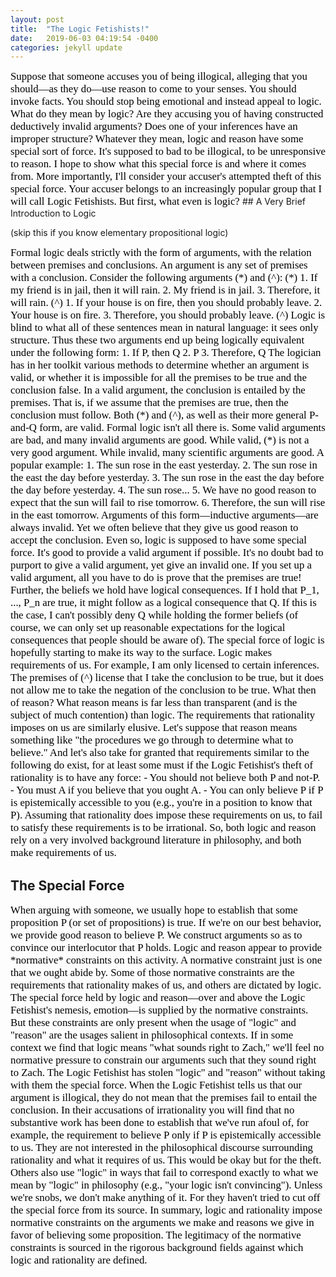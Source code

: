 ```yaml
---
layout: post
title:  "The Logic Fetishists!"
date:   2019-06-03 04:19:54 -0400
categories: jekyll update
---
```


<span style="color: #000000; font-family: Century Schoolbook; font-size: 1.2em;">
Suppose that someone accuses you of being illogical, alleging that you should—as they do—use reason to come to your senses. You should invoke facts. You should stop being emotional and instead appeal to logic. What do they mean by logic? Are they accusing you of having constructed deductively invalid arguments? Does one of your inferences have an improper structure? Whatever they mean, logic and reason have some special sort of force. It's supposed to bad to be illogical, to be unresponsive to reason. I hope to show what this special force is and where it comes from. More importantly, I'll consider your accuser's attempted theft of this special force. Your accuser belongs to an increasingly popular group that I will call Logic Fetishists. But first, what even is logic?
</span>
## A Very Brief Introduction to Logic

(skip this if you know elementary propositional logic)


<span style="color: #000000; font-family: Century Schoolbook; font-size: 1.2em;">
Formal logic deals strictly with the form of arguments, with the relation between premises and conclusions. An argument is any set of premises with a conclusion. Consider the following arguments (*) and (^):
</span>  
 

<span style="color: #000000; font-family: Century Schoolbook; font-size: 1.2em;">
(*)
1. If my friend is in jail, then it will rain.
2. My friend is in jail.
3. Therefore, it will rain.
</span>


<span style="color: #000000; font-family: Century Schoolbook; font-size: 1.2em;">
(^)
1. If your house is on fire, then you should probably leave.
2. Your house is on fire.
3. Therefore, you should probably leave. (^)
</span>


<span style="color: #000000; font-family: Century Schoolbook; font-size: 1.2em;">
Logic is blind to what all of these sentences mean in natural language: it sees only structure. Thus these two arguments end up being logically equivalent under the following form: 
</span>


<span style="color: #000000; font-family: Century Schoolbook; font-size: 1.2em;">
1. If P, then Q
2. P
3. Therefore, Q
</span>


<span style="color: #000000; font-family: Century Schoolbook; font-size: 1.2em;">
The logician has in her toolkit various methods to determine whether an argument is valid, or whether it is impossible for all the premises to be true and the conclusion false. In a valid argument, the conclusion is entailed by the premises. That is, if we assume that the premises are true, then the conclusion must follow. Both (*) and (^), as well as their more general P-and-Q form, are valid. 
</span>


<span style="color: #000000; font-family: Century Schoolbook; font-size: 1.2em;">
Formal logic isn't all there is. Some valid arguments are bad, and many invalid arguments are good. While valid, (*) is not a very good argument. While invalid, many scientific arguments are good. A popular example: 
</span>


<span style="color: #000000; font-family: Century Schoolbook; font-size: 1.2em;">
1. The sun rose in the east yesterday.
2. The sun rose in the east the day before yesterday. 
3. The sun rose in the east the day before the day before yesterday.
4. The sun rose...
5. We have no good reason to expect that the sun will fail to rise tomorrow. 
6. Therefore, the sun will rise in the east tomorrow. 
</span>


<span style="color: #000000; font-family: Century Schoolbook; font-size: 1.2em;">
Arguments of this form—inductive arguments—are always invalid. Yet we often believe that they give us good reason to accept the conclusion. Even so, logic is supposed to have some special force. It's good to provide a valid argument if possible. It's no doubt bad to purport to give a valid argument, yet give an invalid one.  If you set up a valid argument, all you have to do is prove that the premises are true! Further, the beliefs we hold have logical consequences. If I hold that P_1, ..., P_n are true, it might follow as a logical consequence that Q. If this is the case, I can't possibly deny Q while holding the former beliefs (of course, we can only set up reasonable expectations for the logical consequences that people should be aware of). The special force of logic is hopefully starting to make its way to the surface. Logic makes requirements of us. For example, I am only licensed to certain inferences. The premises of (^) license that I take the conclusion to be true, but it does not allow me to take the negation of the conclusion to be true. 
</span>
 
 
<span style="color: #000000; font-family: Century Schoolbook; font-size: 1.2em;">
What then of reason? What reason means is far less than transparent (and is the subject of much contention) than logic. The requirements that rationality imposes on us are similarly elusive. Let's suppose that reason means something like "the procedures we go through to determine what to believe." And let's also take for granted that requirements similar to the following do exist, for at least some must if the Logic Fetishist's theft of rationality is to have any force:
</span>


<span style="color: #000000; font-family: Century Schoolbook; font-size: 1.2em;">
- You should not believe both P and not-P.
- You must A if you believe that you ought A.
- You can only believe P if P is epistemically accessible to you (e.g., you're in a position to know that P).
</span>


<span style="color: #000000; font-family: Century Schoolbook; font-size: 1.2em;">
Assuming that rationality does impose these requirements on us, to fail to satisfy these requirements is to be irrational. So, both logic and reason rely on a very involved background literature in philosophy, and both make requirements of us.
</span>

## The Special Force


<span style="color: #000000; font-family: Century Schoolbook; font-size: 1.2em;">
When arguing with someone, we usually hope to establish that some proposition P (or set of propositions) is true. If we're on our best behavior, we provide good reason to believe P. We construct arguments so as to convince our interlocutor that P holds. Logic and reason appear to provide *normative* constraints on this activity. A normative constraint just is one that we ought abide by. Some of those normative constraints are the requirements that rationality makes of us, and others are dictated by logic. The special force held by logic and reason—over and above the Logic Fetishist's nemesis, emotion—is supplied by the normative constraints. 
</span>


<span style="color: #000000; font-family: Century Schoolbook; font-size: 1.2em;">
But these constraints are only present when the usage of "logic" and "reason" are the usages salient in philosophical contexts. If in some context we find that logic means "what sounds right to Zach," we'll feel no normative pressure to constrain our arguments such that they sound right to Zach. The Logic Fetishist has stolen "logic" and "reason" without taking with them the special force. When the Logic Fetishist tells us that our argument is illogical, they do not mean that the premises fail to entail the conclusion. In their accusations of irrationality you will find that no substantive work has been done to establish that we've run afoul of, for example, the requirement to believe P only if P is epistemically accessible to us. They are not interested in the philosophical discourse surrounding rationality and what it requires of us. This would be okay but for the theft. Others also use "logic" in ways that fail to correspond exactly to what we mean by "logic" in philosophy (e.g., "your logic isn't convincing"). Unless we're snobs, we don't make anything of it. For they haven't tried to cut off the special force from its source. 
</span>


<span style="color: #000000; font-family: Century Schoolbook; font-size: 1.2em;">
In summary, logic and rationality impose normative constraints on the arguments we make and reasons we give in favor of believing some proposition. The legitimacy of the normative constraints is sourced in the rigorous background fields against which logic and rationality are defined.
</span>
